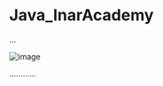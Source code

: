 # Java_InarAcademy
...

![image](http://veriakademi.com/images/java-ne-ise-yarar.jpg)

............
